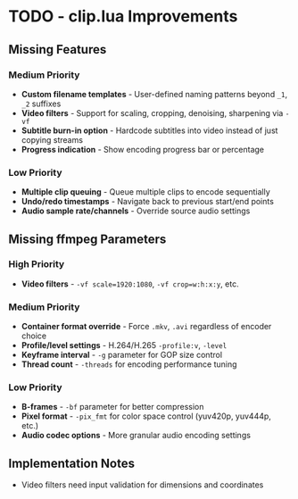# TODO - clip.lua Improvements

## Missing Features

### Medium Priority

- **Custom filename templates** - User-defined naming patterns beyond `_1`, `_2` suffixes
- **Video filters** - Support for scaling, cropping, denoising, sharpening via `-vf`
- **Subtitle burn-in option** - Hardcode subtitles into video instead of just copying streams
- **Progress indication** - Show encoding progress bar or percentage

### Low Priority

- **Multiple clip queuing** - Queue multiple clips to encode sequentially
- **Undo/redo timestamps** - Navigate back to previous start/end points
- **Audio sample rate/channels** - Override source audio settings

## Missing ffmpeg Parameters

### High Priority

- **Video filters** - `-vf scale=1920:1080`, `-vf crop=w:h:x:y`, etc.

### Medium Priority

- **Container format override** - Force `.mkv`, `.avi` regardless of encoder choice
- **Profile/level settings** - H.264/H.265 `-profile:v`, `-level`
- **Keyframe interval** - `-g` parameter for GOP size control
- **Thread count** - `-threads` for encoding performance tuning

### Low Priority

- **B-frames** - `-bf` parameter for better compression
- **Pixel format** - `-pix_fmt` for color space control (yuv420p, yuv444p, etc.)
- **Audio codec options** - More granular audio encoding settings

## Implementation Notes

- Video filters need input validation for dimensions and coordinates

